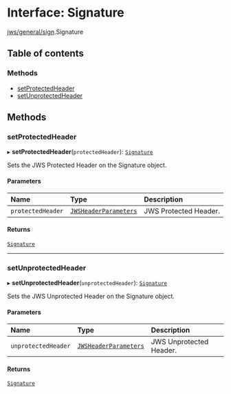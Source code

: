 # Interface: Signature

[jws/general/sign](../modules/jws_general_sign.md).Signature

## Table of contents

### Methods

- [setProtectedHeader](jws_general_sign.Signature.md#setprotectedheader)
- [setUnprotectedHeader](jws_general_sign.Signature.md#setunprotectedheader)

## Methods

### setProtectedHeader

▸ **setProtectedHeader**(`protectedHeader`): [`Signature`](jws_general_sign.Signature.md)

Sets the JWS Protected Header on the Signature object.

#### Parameters

| Name | Type | Description |
| :------ | :------ | :------ |
| `protectedHeader` | [`JWSHeaderParameters`](types.JWSHeaderParameters.md) | JWS Protected Header. |

#### Returns

[`Signature`](jws_general_sign.Signature.md)

___

### setUnprotectedHeader

▸ **setUnprotectedHeader**(`unprotectedHeader`): [`Signature`](jws_general_sign.Signature.md)

Sets the JWS Unprotected Header on the Signature object.

#### Parameters

| Name | Type | Description |
| :------ | :------ | :------ |
| `unprotectedHeader` | [`JWSHeaderParameters`](types.JWSHeaderParameters.md) | JWS Unprotected Header. |

#### Returns

[`Signature`](jws_general_sign.Signature.md)
